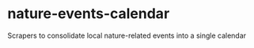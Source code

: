 # nature-events-calendar
Scrapers to consolidate local nature-related events into a single calendar

